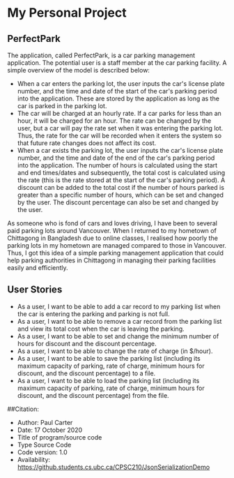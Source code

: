 # My Personal Project

## PerfectPark

The application, called PerfectPark, is a car parking management application. 
The potential user is a staff member at the car parking facility. A simple overview of the model is described below:
- When a car enters the parking lot, the user inputs the car's license plate number, and
the time and date of the start of the car's parking period into the application. 
These are stored by the application as long as the car is parked in the parking lot.
- The car will be charged at an hourly rate. If a car parks for less than an hour,
it will be charged for an hour.
The rate can be changed by the user, 
but a car will pay the rate set when it was entering the parking lot. 
Thus, the rate for the car will be recorded when it enters the system 
so that future rate changes does not affect its cost.
- When a car exists the parking lot, the user inputs the car's license plate number, and 
the time and date of the end of the car's parking period into the application.
The number of hours is calculated using the start and end times/dates and subsequently, 
the total cost is calculated using the rate (this is the rate stored at the start of the car's parking period).
A discount can be added to the total cost if the number of hours parked 
is greater than a specific number of hours, which can be set and changed by the user. 
The discount percentage can also be set and changed by the user.  

As someone who is fond of cars and loves driving, I have been to several paid parking lots around Vancouver. 
When I returned to my hometown of Chittagong in Bangladesh due to online classes, 
I realised how poorly the parking lots in my hometown are managed compared to those in Vancouver. 
Thus, I got this idea of a simple parking management application that could help parking 
authorities in Chittagong in managing their parking facilities easily and efficiently.

## User Stories

- As a user, I want to be able to add a car record to my parking list when the car is entering the parking 
and parking is not full.
- As a user, I want to be able to remove a car record from the parking list 
and view its total cost when the car is leaving the parking.
- As a user, I want to be able to set and change the minimum number of hours for discount and the discount percentage.
- As a user, I want to be able to change the rate of charge (in $/hour).
- As a user, I want to be able to save the parking list (including its maximum capacity of parking, rate of charge, minimum
hours for discount, and the discount percentage) to a file. 
- As a user, I want to be able to load the parking list (including its maximum capacity of parking, rate of charge, minimum 
hours for discount, and the discount percentage) from the file. 

##Citation:
- Author: Paul Carter 
- Date: 17 October 2020
- Title of program/source code
- Type Source Code
- Code version: 1.0
- Availability: https://github.students.cs.ubc.ca/CPSC210/JsonSerializationDemo 

